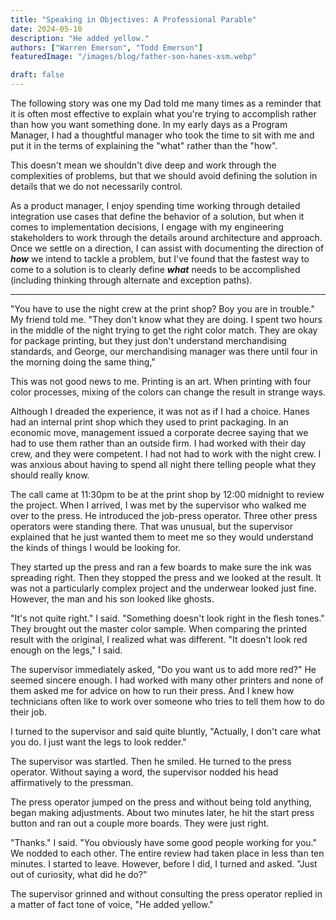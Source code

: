 ```yaml
---
title: "Speaking in Objectives: A Professional Parable"
date: 2024-05-10
description: "He added yellow."
authors: ["Warren Emerson", "Todd Emerson"]
featuredImage: "/images/blog/father-son-hanes-xsm.webp"

draft: false
---
```

The following story was one my Dad told me many times as a reminder that it is often most effective to explain what you're trying to accomplish rather than how you want something done. In my early days as a Program Manager, I had a thoughtful manager who took the time to sit with me and put it in the terms of explaining the "what" rather than the "how". 

This doesn't mean we shouldn't dive deep and work through the complexities of problems, but that we should avoid defining the solution in details that we do not necessarily control. 

As a product manager, I enjoy spending time working through detailed integration use cases that define the behavior of a solution, but when it comes to implementation decisions, I engage with my engineering stakeholders to work through the details around architecture and approach. Once we settle on a direction, I can assist with documenting the direction of ***how*** we intend to tackle a problem, but I've found that the fastest way to come to a solution is to clearly define ***what*** needs to be accomplished (including thinking through alternate and exception paths).

- - -


"You have to use the night crew at the print shop? Boy you are in trouble." My friend told me. "They don't know what they are doing. I spent two hours in the middle of the night trying to get the right color match. They are okay for package printing, but they just don't understand merchandising standards, and George, our merchandising manager was there until four in the morning doing the same thing,"

This was not good news to me. Printing is an art. When printing with four color processes, mixing of the colors can change the result in strange ways.

Although I dreaded the experience, it was not as if I had a choice. Hanes had an internal print shop which they used to print packaging. In an economic move, management issued a corporate decree saying that we had to use them rather than an outside firm. I had worked with their day crew, and they were competent. I had not had to work with the night crew. I was anxious about having to spend all night there telling people what they should really know.

The call came at 11:30pm to be at the print shop by 12:00 midnight to review the project. When I arrived, I was met by the supervisor who walked me over to the press. He introduced the job-press operator. Three other press operators were standing there. That was unusual, but the supervisor explained that he just wanted them to meet me so they would understand the kinds of things I would be looking for.

They started up the press and ran a few boards to make sure the ink was spreading right. Then they stopped the press and we looked at the result. It was not a particularly complex project and the underwear looked just fine. However, the man and his son looked like ghosts.

"It's not quite right." I said. "Something doesn't look right in the flesh tones." They brought out the master color sample. When comparing the printed result with the original, I realized what was different. "It doesn't look red enough on the legs," I said.

The supervisor immediately asked, "Do you want us to add more red?" He seemed sincere enough. I had worked with many other printers and none of them asked me for advice on how to run their press. And I knew how technicians often like to work over someone who tries to tell them how to do their job. 

I turned to the supervisor and said quite bluntly, "Actually, I don't care what you do. I just want the legs to look redder."

The supervisor was startled. Then he smiled. He turned to the press operator. Without saying a word, the supervisor nodded his head affirmatively to the pressman.

The press operator jumped on the press and without being told anything, began making adjustments. About two minutes later, he hit the start press button and ran out a couple more boards. They were just right.

"Thanks." I said. "You obviously have some good people working for you." We nodded to each other. The entire review had taken place in less than ten minutes. I started to leave. However, before I did, I turned and asked. "Just out of curiosity, what did he do?"

The supervisor grinned and without consulting the press operator replied in a matter of fact tone of voice, "He added yellow."
